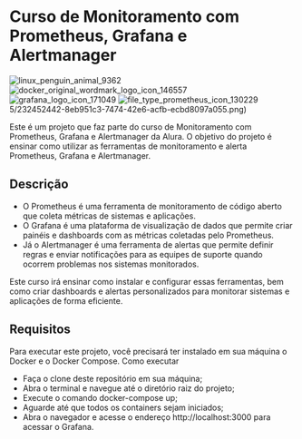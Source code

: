 # Curso de Monitoramento com Prometheus, Grafana e Alertmanager

![linux_penguin_animal_9362](https://user-images.githubusercontent.com/116848225/232452402-9699f5d7-ad9b-41b0-a2f1-5d419d5fa3a5.png)
![docker_original_wordmark_logo_icon_146557](https://user-images.githubusercontent.com/116848225/232452418-01b1fdef-1d3c-4c64-8aaf-cf7965118da0.png)
![grafana_logo_icon_171049](https://user-images.githubusercontent.com/11684822)
![file_type_prometheus_icon_130229](https://user-images.githubusercontent.com/116848225/232452466-963b7286-1d5a-4373-b17f-cf2bb72ca8d5.png)
5/232452442-8eb951c3-7474-42e6-acfb-ecbd8097a055.png)

Este é um projeto que faz parte do curso de Monitoramento com Prometheus, Grafana e Alertmanager da Alura. O objetivo do projeto é ensinar como utilizar as ferramentas de monitoramento e alerta Prometheus, Grafana e Alertmanager.

## Descrição

- O Prometheus é uma ferramenta de monitoramento de código aberto que coleta métricas de sistemas e aplicações. 
- O Grafana é uma plataforma de visualização de dados que permite criar painéis e dashboards com as métricas coletadas pelo Prometheus. 
- Já o Alertmanager é uma ferramenta de alertas que permite definir regras e enviar notificações para as equipes de suporte quando ocorrem problemas nos sistemas monitorados. 

Este curso irá ensinar como instalar e configurar essas ferramentas, bem como criar dashboards e alertas personalizados para monitorar sistemas e aplicações de forma eficiente.

## Requisitos

Para executar este projeto, você precisará ter instalado em sua máquina o Docker e o Docker Compose.
Como executar

- Faça o clone deste repositório em sua máquina;
- Abra o terminal e navegue até o diretório raiz do projeto;
- Execute o comando docker-compose up;
- Aguarde até que todos os containers sejam iniciados;
- Abra o navegador e acesse o endereço http://localhost:3000 para acessar o Grafana.
